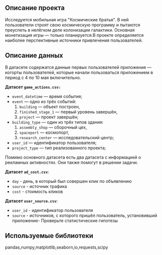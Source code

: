 ## Описание проекта
Исследуется  мобильная игра "Космические братья". В ней пользователи строят свою космическую программу и пытаются преуспеть в нелёгком деле колонизации галактики.
Основная монетизация игры — только планируется.В проекте определяется наиболее перспективные источники привлечения пользователей. 

## Описание данных
В датасете содержатся данные первых пользователей приложения — когорты пользователей, которые начали пользоваться приложением в период с 4 по 10 мая включительно.

**Датасет `game_actions.csv:`**

- `event_datetime` — время события;
- `event` — одно из трёх событий:
    1. `building` — объект построен,
    2. `finished_stage_1` — первый уровень завершён,
    3. `project` — проект завершён;
- `building_type` — один из трёх типов здания:
    1. `assembly_shop` — сборочный цех,
    2. `spaceport` — космопорт,
    3. `research_center` — исследовательский центр;
- `user_id` — идентификатор пользователя;
- `project_type` — тип реализованного проекта;

Помимо основного датасета есть два датасета с информацией о рекламных активностях. Они также помогут в решении задачи.

**Датасет `ad_cost.csv`**:

- `day` - день, в который был совершен клик по объявлению
- `source` - источник трафика
- `cost` - стоимость кликов

**Датасет `user_source.csv`**:

- `user_id` - идентификатор пользователя
- `source` - источников, с которого пришёл пользователь, установивший приложение- Проверьте статистические гипотезы
 
 ## Используемые библиотеки
 pandas,numpy,matplotlib,seaborn,io,requests,scipy
 
